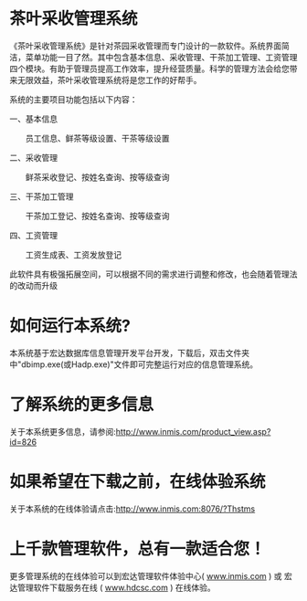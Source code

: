 # 茶叶采收管理系统

《茶叶采收管理系统》是针对茶园采收管理而专门设计的一款软件。系统界面简洁，菜单功能一目了然。其中包含基本信息、采收管理、干茶加工管理、工资管理四个模块。有助于管理员提高工作效率，提升经营质量。科学的管理方法会给您带来无限效益，茶叶采收管理系统将是您工作的好帮手。

系统的主要项目功能包括以下内容：

一、基本信息

　　员工信息、鲜茶等级设置、干茶等级设置

二、采收管理

　　鲜茶采收登记、按姓名查询、按等级查询

三、干茶加工管理

　　干茶加工登记、按姓名查询、按等级查询

四、工资管理

　　工资生成表、工资发放登记

此软件具有极强拓展空间，可以根据不同的需求进行调整和修改，也会随着管理法的改动而升级

# 如何运行本系统?

本系统基于宏达数据库信息管理开发平台开发，下载后，双击文件夹中"dbimp.exe(或Hadp.exe)"文件即可完整运行对应的信息管理系统。

# 了解系统的更多信息

关于本系统更多信息，请参阅:http://www.inmis.com/product_view.asp?id=826

# 如果希望在下载之前，在线体验系统

关于本系统的在线体验请点击:http://www.inmis.com:8076/?Thstms

# 上千款管理软件，总有一款适合您！

更多管理系统的在线体验可以到宏达管理软件体验中心( www.inmis.com ) 或 宏达管理软件下载服务在线 ( www.hdcsc.com ) 在线体验。

